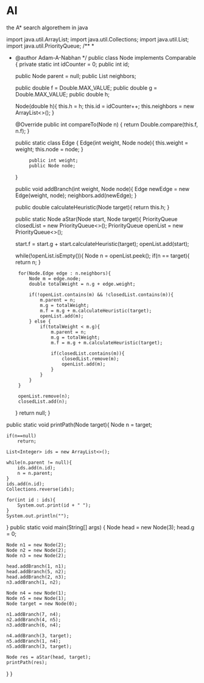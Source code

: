 # AI
the A* search algorethem in java 

import java.util.ArrayList;
import java.util.Collections;
import java.util.List;
import java.util.PriorityQueue;
/**
 *
 * @author Adam-A-Nabhan
 */
public class Node implements Comparable<Node> {
      private static int idCounter = 0;
      public int id;

      public Node parent = null;
      public List<Edge> neighbors;

      public double f = Double.MAX_VALUE;
      public double g = Double.MAX_VALUE;
      public double h; 

      Node(double h){
            this.h = h;
            this.id = idCounter++;
            this.neighbors = new ArrayList<>();
      }

      @Override
      public int compareTo(Node n) {
            return Double.compare(this.f, n.f);
      }

      public static class Edge {
            Edge(int weight, Node node){
                  this.weight = weight;
                  this.node = node;
            }

            public int weight;
            public Node node;
      }

      public void addBranch(int weight, Node node){
            Edge newEdge = new Edge(weight, node);
            neighbors.add(newEdge);
      }

      public double calculateHeuristic(Node target){
            return this.h;
      }
      
      public static Node aStar(Node start, Node target){
    PriorityQueue<Node> closedList = new PriorityQueue<>();
    PriorityQueue<Node> openList = new PriorityQueue<>();

    start.f = start.g + start.calculateHeuristic(target);
    openList.add(start);

    while(!openList.isEmpty()){
        Node n = openList.peek();
        if(n == target){
            return n;
        }

        for(Node.Edge edge : n.neighbors){
            Node m = edge.node;
            double totalWeight = n.g + edge.weight;

            if(!openList.contains(m) && !closedList.contains(m)){
                m.parent = n;
                m.g = totalWeight;
                m.f = m.g + m.calculateHeuristic(target);
                openList.add(m);
            } else {
                if(totalWeight < m.g){
                    m.parent = n;
                    m.g = totalWeight;
                    m.f = m.g + m.calculateHeuristic(target);

                    if(closedList.contains(m)){
                        closedList.remove(m);
                        openList.add(m);
                    }
                }
            }
        }

        openList.remove(n);
        closedList.add(n);
    }
    return null;
}

public static void printPath(Node target){
    Node n = target;

    if(n==null)
        return;

    List<Integer> ids = new ArrayList<>();

    while(n.parent != null){
        ids.add(n.id);
        n = n.parent;
    }
    ids.add(n.id);
    Collections.reverse(ids);

    for(int id : ids){
        System.out.print(id + " ");
    }
    System.out.println("");
}
    public static void main(String[] args) {
    Node head = new Node(3);
    head.g = 0;

    Node n1 = new Node(2);
    Node n2 = new Node(2);
    Node n3 = new Node(2);

    head.addBranch(1, n1);
    head.addBranch(5, n2);
    head.addBranch(2, n3);
    n3.addBranch(1, n2);

    Node n4 = new Node(1);
    Node n5 = new Node(1);
    Node target = new Node(0);

    n1.addBranch(7, n4);
    n2.addBranch(4, n5);
    n3.addBranch(6, n4);

    n4.addBranch(3, target);
    n5.addBranch(1, n4);
    n5.addBranch(3, target);

    Node res = aStar(head, target);
    printPath(res);
}
}
